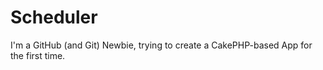 # Scheduler

I'm a GitHub (and Git) Newbie, trying to create a CakePHP-based App for the first time.
